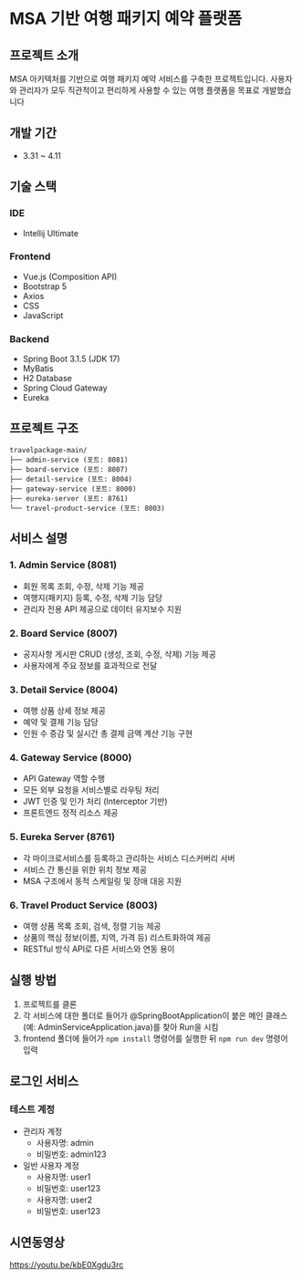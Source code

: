 # MSA 기반 여행 패키지 예약 플랫폼

## 프로젝트 소개
MSA 아키텍처를 기반으로 여행 패키지 예약 서비스를 구축한 프로젝트입니다.
사용자와 관리자가 모두 직관적이고 편리하게 사용할 수 있는 여행 플랫폼을 목표로 개발했습니다

## 개발 기간
- 3.31 ~ 4.11

## 기술 스택
### IDE
- Intellij Ultimate
### Frontend
- Vue.js (Composition API)
- Bootstrap 5
- Axios
- CSS
- JavaScript
### Backend
- Spring Boot 3.1.5 (JDK 17)
- MyBatis
- H2 Database
- Spring Cloud Gateway
- Eureka

## 프로젝트 구조
```
travelpackage-main/
├── admin-service (포트: 8081)
├── board-service (포트: 8007)
├── detail-service (포트: 8004)
├── gateway-service (포트: 8000)
├── eureka-server (포트: 8761)
└── travel-product-service (포트: 8003)
```

## 서비스 설명
### 1. Admin Service (8081)
- 회원 목록 조회, 수정, 삭제 기능 제공
- 여행지(패키지) 등록, 수정, 삭제 기능 담당
- 관리자 전용 API 제공으로 데이터 유지보수 지원

### 2. Board Service (8007)
- 공지사항 게시판 CRUD (생성, 조회, 수정, 삭제) 기능 제공
- 사용자에게 주요 정보를 효과적으로 전달

### 3. Detail Service (8004)
- 여행 상품 상세 정보 제공
- 예약 및 결제 기능 담당
- 인원 수 증감 및 실시간 총 결제 금액 계산 기능 구현

### 4. Gateway Service (8000)
- API Gateway 역할 수행
- 모든 외부 요청을 서비스별로 라우팅 처리
- JWT 인증 및 인가 처리 (Interceptor 기반)
- 프론트엔드 정적 리소스 제공

### 5. Eureka Server (8761)
- 각 마이크로서비스를 등록하고 관리하는 서비스 디스커버리 서버
- 서비스 간 통신을 위한 위치 정보 제공
- MSA 구조에서 동적 스케일링 및 장애 대응 지원

### 6. Travel Product Service (8003)
- 여행 상품 목록 조회, 검색, 정렬 기능 제공
- 상품의 핵심 정보(이름, 지역, 가격 등) 리스트화하여 제공
- RESTful 방식 API로 다른 서비스와 연동 용이

## 실행 방법
1. 프로젝트를 클론
2. 각 서비스에 대한 폴더로 들어가 @SpringBootApplication이 붙은 메인 클래스 (예: AdminServiceApplication.java)를 찾아 Run을 시킴
3. frontend 폴더에 들어가 ``` npm install ``` 명령어를 실행한 뒤 ``` npm run dev ``` 명령어 입력

## 로그인 서비스
### 테스트 계정
- 관리자 계정
  - 사용자명: admin
  - 비밀번호: admin123
- 일반 사용자 계정
  - 사용자명: user1
  - 비밀번호: user123
  - 사용자명: user2
  - 비밀번호: user123
 
 ## 시연동영상
https://youtu.be/kbE0Xgdu3rc
